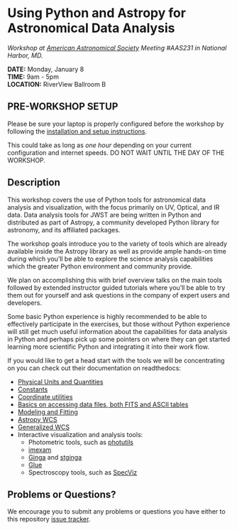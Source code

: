 Using Python and Astropy for Astronomical Data Analysis
================================================================
*Workshop at [American Astronomical Society](http://aas.org/) Meeting #AAS231 in National Harbor, MD.*

**DATE:** Monday, January 8  
**TIME:** 9am - 5pm  
**LOCATION:** RiverView Ballroom B

## PRE-WORKSHOP SETUP 
Please be sure your laptop is properly configured before the workshop by following the 
[installation and setup instructions](0-Install_and_Setup).

This could take as long as *one hour* depending on your current configuration and internet speeds.
DO NOT WAIT UNTIL THE DAY OF THE WORKSHOP.

## Description
This workshop covers the use of Python tools for astronomical data analysis and visualization, with the focus primarily 
on UV, Optical, and IR data. Data analysis tools for JWST are being written in Python and distributed as part of Astropy, 
a community developed Python library for astronomy,  and its affiliated packages.

The workshop goals introduce you to the variety of tools which are already available inside the Astropy library as 
well as provide ample hands-on time during which you’ll be able to explore the science analysis capabilities which the 
greater Python environment and community provide.

We plan on accomplishing this with brief overview talks on the main tools followed by extended instructor guided tutorials 
where you’ll be able to try them out for yourself and ask questions in the company of expert users and developers.  

Some basic Python experience is highly recommended to be able to effectively participate in the exercises, 
but those without Python experience will still get much useful information about the capabilities for data analysis in 
Python and perhaps pick up some pointers on where they can get started learning more scientific Python and integrating 
it into their work flow.

If you would like to get a head start with the tools we will be concentrating on you can check out their documentation on readthedocs:

* [Physical Units and Quantities](http://docs.astropy.org/en/stable/units/index.html)
* [Constants](http://docs.astropy.org/en/stable/constants/index.html)
* [Coordinate utilities](http://docs.astropy.org/en/stable/coordinates/index.html)
* [Basics on accessing data files, both FITS and ASCII tables](http://docs.astropy.org/en/stable/io/unified.html)
* [Modeling and Fitting](http://docs.astropy.org/en/stable/modeling/index.html)
* [Astropy WCS](http://docs.astropy.org/en/stable/wcs/index.html)
* [Generalized WCS](http://gwcs.readthedocs.io/en/stable/)
* Interactive visualization and analysis tools:
  * Photometric tools, such as [photutils](http://photutils.readthedocs.io/)
  * [imexam](http://imexam.readthedocs.io/)
  * [Ginga](http://ginga.readthedocs.io/) and [stginga](http://stginga.readthedocs.io/)
  * [Glue](http://glueviz.org/)
  * Spectroscopy tools, such as [SpecViz](http://specviz.readthedocs.io/en/latest/)

## Problems or Questions?

We encourage you to submit any problems or questions you have either to this repository [issue tracker](https://github.com/astropy/astropy-workshop/issues).
